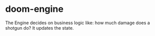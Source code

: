 # doom-engine
The Engine decides on business logic like: how much damage does a shotgun do? It updates the state.
